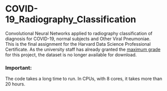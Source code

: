 # COVID-19_Radiography_Classification 

Convolutional Neural Networks applied to radiography classification of diagnosis for COVID-19, normal subjects and Other Viral Pneumoniae.  
This is the final assignment for the Harvard Data Science Professional Certificate. As the university staff has already granted the [maximum grade](https://courses.edx.org/certificates/fee27b243b71410d8de35ac5a07357d7) for this project, the dataset is no longer available for download.  


### Important: 
The code takes a long time to run. In CPUs, with 8 cores, it takes more than 20 hours. 
